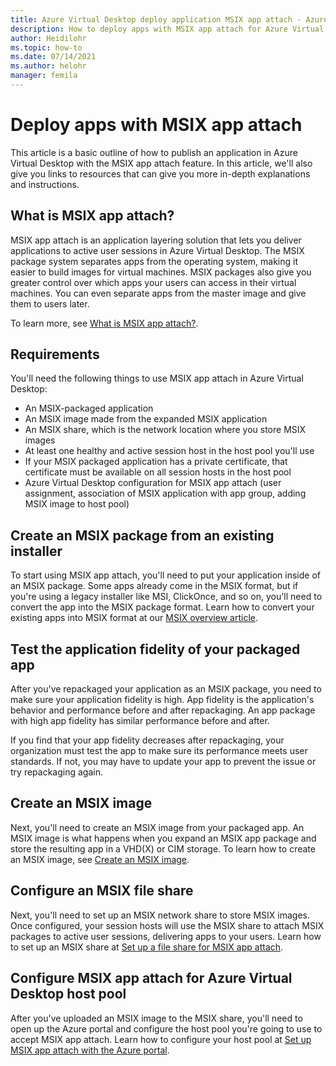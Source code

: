 ```yaml
---
title: Azure Virtual Desktop deploy application MSIX app attach - Azure
description: How to deploy apps with MSIX app attach for Azure Virtual Desktop.
author: Heidilohr
ms.topic: how-to
ms.date: 07/14/2021
ms.author: helohr
manager: femila
---
```


# Deploy apps with MSIX app attach

This article is a basic outline of how to publish an application in Azure Virtual Desktop with the MSIX app attach feature. In this article, we'll also give you links to resources that can give you more in-depth explanations and instructions.

## What is MSIX app attach?

MSIX app attach is an application layering solution that lets you deliver applications to active user sessions in Azure Virtual Desktop. The MSIX package system separates apps from the operating system, making it easier to build images for virtual machines. MSIX packages also give you greater control over which apps your users can access in their virtual machines. You can even separate apps from the master image and give them to users later.

To learn more, see [What is MSIX app attach?](../what-is-app-attach.md).

## Requirements

You'll need the following things to use MSIX app attach in Azure Virtual Desktop:

- An MSIX-packaged application
- An MSIX image made from the expanded MSIX application
- An MSIX share, which is the network location where you store MSIX images
- At least one healthy and active session host in the host pool you'll use
- If your MSIX packaged application has a private certificate, that certificate must be available on all session hosts in the host pool
- Azure Virtual Desktop configuration for MSIX app attach (user assignment, association of MSIX application with app group, adding MSIX image to host pool)

## Create an MSIX package from an existing installer

To start using MSIX app attach, you'll need to put your application inside of an MSIX package. Some apps already come in the MSIX format, but if you're using a legacy installer like MSI, ClickOnce, and so on, you'll need to convert the app into the MSIX package format. Learn how to convert your existing apps into MSIX format at our [MSIX overview article](/windows/msix/packaging-tool/create-an-msix-overview).

## Test the application fidelity of your packaged app 

After you've repackaged your application as an MSIX package, you need to make sure your application fidelity is high. App fidelity is the application's behavior and performance before and after repackaging. An app package with high app fidelity has similar performance before and after.

If you find that your app fidelity decreases after repackaging, your organization must test the app to make sure its performance meets user standards. If not, you may have to update your app to prevent the issue or try repackaging again.

## Create an MSIX image

Next, you'll need to create an MSIX image from your packaged app. An MSIX image is what happens when you expand an MSIX app package and store the resulting app in a VHD(X) or CIM storage. To learn how to create an MSIX image, see [Create an MSIX image](../app-attach-msixmgr.md#create-an-msix-image).

## Configure an MSIX file share

Next, you'll need to set up an MSIX network share to store MSIX images. Once configured, your session hosts will use the MSIX share to attach MSIX packages to active user sessions, delivering apps to your users. Learn how to set up an MSIX share at [Set up a file share for MSIX app attach](../app-attach-file-share.md).

## Configure MSIX app attach for Azure Virtual Desktop host pool

After you've uploaded an MSIX image to the MSIX share, you'll need to open up the Azure portal and configure the host pool you're going to use to accept MSIX app attach. Learn how to configure your host pool at [Set up MSIX app attach with the Azure portal](../app-attach-azure-portal.md).
